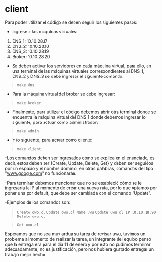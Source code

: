 # client

Para poder utilizar el código se deben seguir los siguientes pasos:

- Ingrese a las máquinas virtuales:
1. DNS_1: 10.10.28.17
2. DNS_2: 10.10.28.18
3. DNS_3: 10.10.28.19 
4. Broker: 10.10.28.20

- Se deben activar los servidores en cada máquina virtual, para ello, en una terminal de las máquinas virtuales correspondientes al DNS_1, DNS_2 y DNS_3 se debe ingresar el siguiente comando:

>`` make dns ``

- Para la máquina virtual del broker se debe ingresar:

>``make broker``

- Finalmente, para utilizar el código debemos abrir otra terminal donde se encuentra la máquina virtual del DNS_1 donde debemos ingresar lo siguiente, para actuar como administrador:

>``make admin``

- Y lo siguiente, para actuar como cliente:
  
>``make client``


-Los comandos deben ser ingresados como se explica en el enunciado, es decir, estos deben ser {Create, Update, Delete, Get} y deben ser seguidos por un espacio y el nombre.dominio, en otras palabras, comandos del tipo "www.google.com" no funcionarán.

-Para terminar debemos mencionar que no se estableció cómo se le ingresaría la IP al momento de crear una nueva ruta, por lo que optamos por poner una por default, que debe ser cambiada con el comando "Update".

-Ejemplos de los comandos son:

>``Create owo.cl``
>``Update owo.cl Name uwu``
>``Update uwu.cl IP 10.10.18.90``
>``Delete uwu.cl``

>``Get uwu.cl``


Esperamos que no sea muy ardua su tarea de revisar uwu, tuvimos un problema al momento de realizar la tarea, un integrante del equipo pensó que la entrega era para el día 11 de enero y por esto no pudimos terminar adecuadamente, no es justificación, pero nos hubiera gustado entregar un trabajo mejor hecho